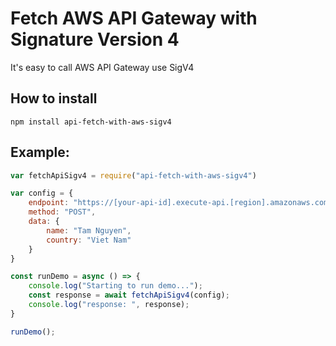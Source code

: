 # Fetch AWS API Gateway with Signature Version 4

It's easy to call AWS API Gateway use SigV4

## How to install
```
npm install api-fetch-with-aws-sigv4
```

## Example:
```javascript
var fetchApiSigv4 = require("api-fetch-with-aws-sigv4")

var config = {
    endpoint: "https://[your-api-id].execute-api.[region].amazonaws.com/[stage]/v1/authors",
    method: "POST",
    data: {
        name: "Tam Nguyen",
        country: "Viet Nam"
    }
}

const runDemo = async () => {
    console.log("Starting to run demo...");
    const response = await fetchApiSigv4(config);
    console.log("response: ", response);
}

runDemo();
```
